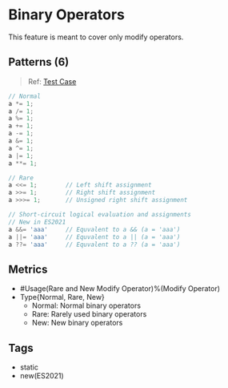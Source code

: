 # Binary Operators

This feature is meant to cover only modify operators.

## Patterns (6)

> Ref:
> [Test Case](../../../../../docs/relation/modify.md#operators-that-can-perform-modify)

```js
// Normal
a *= 1;
a /= 1;
a %= 1;
a += 1;
a -= 1;
a &= 1;
a ^= 1;
a |= 1;
a **= 1;

// Rare
a <<= 1;        // Left shift assignment
a >>= 1;        // Right shift assignment
a >>>= 1;       // Unsigned right shift assignment

// Short-circuit logical evaluation and assignments
// New in ES2021
a &&= 'aaa'     // Equvalent to a && (a = 'aaa')
a ||= 'aaa'     // Equvalent to a || (a = 'aaa')
a ??= 'aaa'     // Equvalent to a ?? (a = 'aaa')
```

## Metrics

* #Usage(Rare and New Modify Operator)%(Modify Operator)
* Type{Normal, Rare, New}
    * Normal: Normal binary operators
    * Rare: Rarely used binary operators
    * New: New binary operators

## Tags

* static
* new(ES2021)
